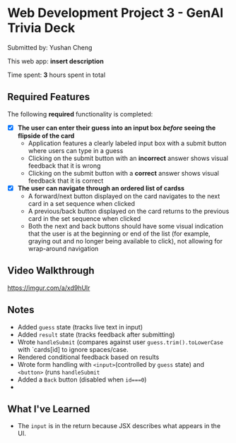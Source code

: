 # Web Development Project 3 - GenAI Trivia Deck

Submitted by: Yushan Cheng

This web app: **insert description**

Time spent: **3** hours spent in total

## Required Features

The following **required** functionality is completed:

- [X] **The user can enter their guess into an input box *before* seeing the flipside of the card**
  - Application features a clearly labeled input box with a submit button where users can type in a guess
  - Clicking on the submit button with an **incorrect** answer shows visual feedback that it is wrong 
  -  Clicking on the submit button with a **correct** answer shows visual feedback that it is correct
- [X] **The user can navigate through an ordered list of cardss**
  - A forward/next button displayed on the card navigates to the next card in a set sequence when clicked
  - A previous/back button displayed on the card returns to the previous card in the set sequence when clicked
  - Both the next and back buttons should have some visual indication that the user is at the beginning or end of the list (for example, graying out and no longer being available to click), not allowing for wrap-around navigation

## Video Walkthrough


https://imgur.com/a/xd9hUlr

## Notes

- Added `guess` state (tracks live text in input)
- Added `result` state (tracks feedback after submitting) 
- Wrote `handleSubmit` (compares against user `guess.trim().toLowerCase` with `cards[id] to ignore spaces/case. 
- Rendered conditional feedback based on results
- Wrote form handling with `<input>`(controlled by `guess` state) and `<button>` (runs `handleSubmit`  
- Added a `Back` button (disabled when `id===0`)
-
## What I've Learned
- The `input` is in the return because JSX describes what appears in the UI.

